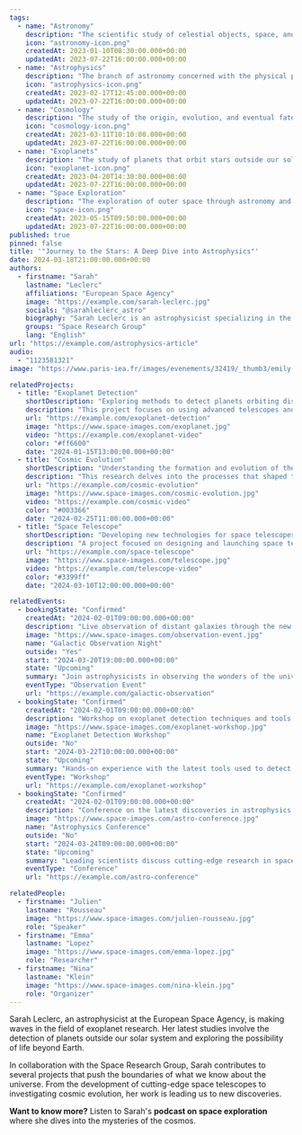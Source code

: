 ```yaml
---
tags:
  - name: "Astronomy"
    description: "The scientific study of celestial objects, space, and the universe as a whole."
    icon: "astronomy-icon.png"
    createdAt: 2023-01-10T08:30:00.000+00:00
    updatedAt: 2023-07-22T16:00:00.000+00:00
  - name: "Astrophysics"
    description: "The branch of astronomy concerned with the physical properties and processes of celestial bodies."
    icon: "astrophysics-icon.png"
    createdAt: 2023-02-17T12:45:00.000+00:00
    updatedAt: 2023-07-22T16:00:00.000+00:00
  - name: "Cosmology"
    description: "The study of the origin, evolution, and eventual fate of the universe."
    icon: "cosmology-icon.png"
    createdAt: 2023-03-11T10:10:00.000+00:00
    updatedAt: 2023-07-22T16:00:00.000+00:00
  - name: "Exoplanets"
    description: "The study of planets that orbit stars outside our solar system."
    icon: "exoplanet-icon.png"
    createdAt: 2023-04-20T14:30:00.000+00:00
    updatedAt: 2023-07-22T16:00:00.000+00:00
  - name: "Space Exploration"
    description: "The exploration of outer space through astronomy and space technology."
    icon: "space-icon.png"
    createdAt: 2023-05-15T09:50:00.000+00:00
    updatedAt: 2023-07-22T16:00:00.000+00:00
published: true
pinned: false
title: '"Journey to the Stars: A Deep Dive into Astrophysics"'
date: 2024-03-18T21:00:00.000+00:00
authors:
  - firstname: "Sarah"
    lastname: "Leclerc"
    affiliations: "European Space Agency"
    image: "https://example.com/sarah-leclerc.jpg"
    socials: "@sarahleclerc_astro"
    biography: "Sarah Leclerc is an astrophysicist specializing in the study of exoplanets and space exploration."
    groups: "Space Research Group"
    lang: "English"
url: "https://example.com/astrophysics-article"
audio:
  - "1123581321"
image: "https://www.paris-iea.fr/images/evenements/32419/_thumb3/emily-morter-8xaa0f9yqne-unsplash.jpg"

relatedProjects:
  - title: "Exoplanet Detection"
    shortDescription: "Exploring methods to detect planets orbiting distant stars."
    description: "This project focuses on using advanced telescopes and algorithms to identify and study exoplanets in our galaxy."
    url: "https://example.com/exoplanet-detection"
    image: "https://www.space-images.com/exoplanet.jpg"
    video: "https://example.com/exoplanet-video"
    color: "#ff6600"
    date: "2024-01-15T13:00:00.000+00:00"
  - title: "Cosmic Evolution"
    shortDescription: "Understanding the formation and evolution of the universe."
    description: "This research delves into the processes that shaped the universe, from the Big Bang to present-day cosmic structures."
    url: "https://example.com/cosmic-evolution"
    image: "https://www.space-images.com/cosmic-evolution.jpg"
    video: "https://example.com/cosmic-video"
    color: "#003366"
    date: "2024-02-25T11:00:00.000+00:00"
  - title: "Space Telescope"
    shortDescription: "Developing new technologies for space telescopes."
    description: "A project focused on designing and launching space telescopes to observe distant galaxies, stars, and planets."
    url: "https://example.com/space-telescope"
    image: "https://www.space-images.com/telescope.jpg"
    video: "https://example.com/telescope-video"
    color: "#3399ff"
    date: "2024-03-10T12:00:00.000+00:00"

relatedEvents:
  - bookingState: "Confirmed"
    createdAt: "2024-02-01T09:00:00.000+00:00"
    description: "Live observation of distant galaxies through the new space telescope."
    image: "https://www.space-images.com/observation-event.jpg"
    name: "Galactic Observation Night"
    outside: "Yes"
    start: "2024-03-20T19:00:00.000+00:00"
    state: "Upcoming"
    summary: "Join astrophysicists in observing the wonders of the universe."
    eventType: "Observation Event"
    url: "https://example.com/galactic-observation"
  - bookingState: "Confirmed"
    createdAt: "2024-02-01T09:00:00.000+00:00"
    description: "Workshop on exoplanet detection techniques and tools."
    image: "https://www.space-images.com/exoplanet-workshop.jpg"
    name: "Exoplanet Detection Workshop"
    outside: "No"
    start: "2024-03-22T10:00:00.000+00:00"
    state: "Upcoming"
    summary: "Hands-on experience with the latest tools used to detect exoplanets."
    eventType: "Workshop"
    url: "https://example.com/exoplanet-workshop"
  - bookingState: "Confirmed"
    createdAt: "2024-02-01T09:00:00.000+00:00"
    description: "Conference on the latest discoveries in astrophysics and space exploration."
    image: "https://www.space-images.com/astro-conference.jpg"
    name: "Astrophysics Conference"
    outside: "No"
    start: "2024-03-24T09:00:00.000+00:00"
    state: "Upcoming"
    summary: "Leading scientists discuss cutting-edge research in space exploration."
    eventType: "Conference"
    url: "https://example.com/astro-conference"

relatedPeople:
  - firstname: "Julien"
    lastname: "Rousseau"
    image: "https://www.space-images.com/julien-rousseau.jpg"
    role: "Speaker"
  - firstname: "Emma"
    lastname: "Lopez"
    image: "https://www.space-images.com/emma-lopez.jpg"
    role: "Researcher"
  - firstname: "Nina"
    lastname: "Klein"
    image: "https://www.space-images.com/nina-klein.jpg"
    role: "Organizer"
---
```


Sarah Leclerc, an astrophysicist at the European Space Agency, is making waves in the field of exoplanet research. Her latest studies involve the detection of planets outside our solar system and exploring the possibility of life beyond Earth.

In collaboration with the Space Research Group, Sarah contributes to several projects that push the boundaries of what we know about the universe. From the development of cutting-edge space telescopes to investigating cosmic evolution, her work is leading us to new discoveries.

**Want to know more?** Listen to Sarah's **podcast on space exploration** where she dives into the mysteries of the cosmos.
